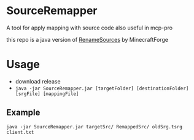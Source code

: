 # SourceRemapper
A tool for apply mapping with source code also useful in mcp-pro

this repo is a java version of [RenameSources](https://github.com/MinecraftForge/MCPConfig/blob/master/buildSrc/src/main/groovy/net/minecraftforge/mcpconfig/tasks/RenameSources.groovy) by MinecraftForge

# Usage
* download release
* `java -jar SourceRemapper.jar [targetFolder] [destinationFolder] [srgFile] [mappingFile]`

## Example
`java -jar SourceRemapper.jar targetSrc/ RemappedSrc/ oldSrg.tsrg client.txt`
